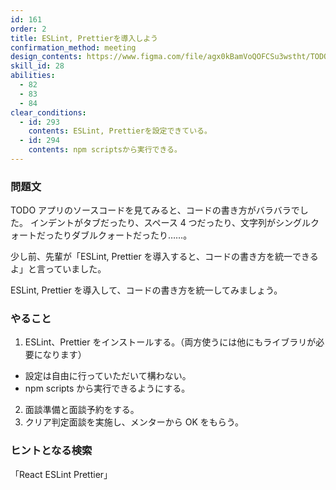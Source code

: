 ```yaml
---
id: 161
order: 2
title: ESLint, Prettierを導入しよう
confirmation_method: meeting
design_contents: https://www.figma.com/file/agx0kBamVoQOFCSu3wstht/TODO_app?node-id=0%3A1
skill_id: 28
abilities:
  - 82
  - 83
  - 84
clear_conditions:
  - id: 293
    contents: ESLint, Prettierを設定できている。
  - id: 294
    contents: npm scriptsから実行できる。
---
```


### 問題文

TODO アプリのソースコードを見てみると、コードの書き方がバラバラでした。
インデントがタブだったり、スペース 4 つだったり、文字列がシングルクォートだったりダブルクォートだったり……。

少し前、先輩が「ESLint, Prettier を導入すると、コードの書き方を統一できるよ」と言っていました。

ESLint, Prettier を導入して、コードの書き方を統一してみましょう。

### やること

1. ESLint、Prettier をインストールする。（両方使うには他にもライブラリが必要になります）
  - 設定は自由に行っていただいて構わない。
  - npm scripts から実行できるようにする。
2. 面談準備と面談予約をする。
3. クリア判定面談を実施し、メンターから OK をもらう。

### ヒントとなる検索

「React ESLint Prettier」
